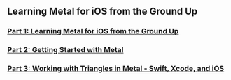 ## Learning Metal for iOS from the Ground Up
### [Part 1: Learning Metal for iOS from the Ground Up](https://www.youtube.com/watch?v=TEqbZ7Ai7AA)
### [Part 2: Getting Started with Metal](https://www.youtube.com/watch?v=Gqj2lP7qlAM)
### [Part 3: Working with Triangles in Metal - Swift, Xcode, and iOS](https://www.youtube.com/watch?v=948OYW6-7ek)
